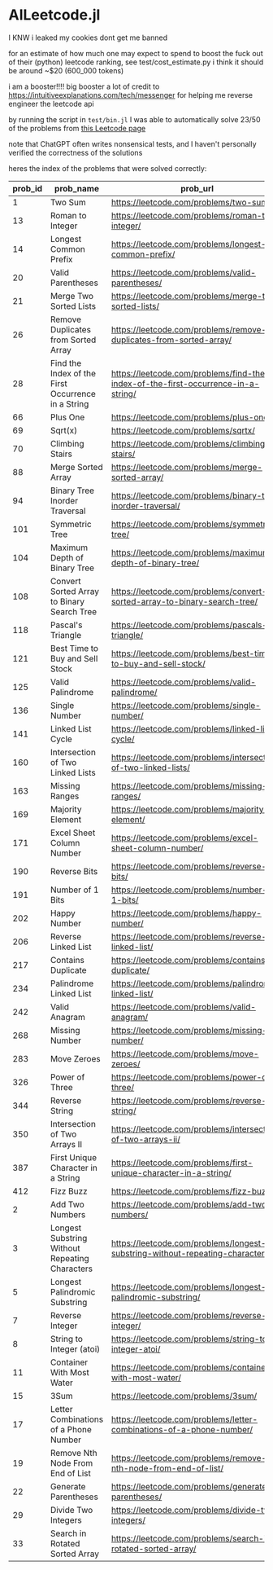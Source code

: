 # AILeetcode.jl

I KNW i leaked my cookies dont get me banned

for an estimate of how much one may expect to spend to boost the fuck out of their (python) leetcode ranking, see test/cost_estimate.py
i think it should be around ~$20 (600_000 tokens)

i am a booster!!!! big booster 
a lot of credit to https://intuitiveexplanations.com/tech/messenger for helping me reverse engineer the leetcode api

by running the script in `test/bin.jl` I was able to automatically solve 23/50 of the problems from [this Leetcode page](https://leetcode.com/problem-list/top-interview-questions/?sorting=W3sic29ydE9yZGVyIjoiQVNDRU5ESU5HIiwib3JkZXJCeSI6IkRJRkZJQ1VMVFkifV0%3D)

note that ChatGPT often writes nonsensical tests, and I haven't personally verified the correctness of the solutions

heres the index of the problems that were solved correctly:

| prob_id |                                          prob_name |                                                                          prob_url |
|---------|----------------------------------------------------|-----------------------------------------------------------------------------------|
|       1 |                                            Two Sum |                                            https://leetcode.com/problems/two-sum/ |
|      13 |                                   Roman to Integer |                                   https://leetcode.com/problems/roman-to-integer/ |
|      14 |                              Longest Common Prefix |                              https://leetcode.com/problems/longest-common-prefix/ |
|      20 |                                  Valid Parentheses |                                  https://leetcode.com/problems/valid-parentheses/ |
|      21 |                             Merge Two Sorted Lists |                             https://leetcode.com/problems/merge-two-sorted-lists/ |
|      26 |                Remove Duplicates from Sorted Array |                https://leetcode.com/problems/remove-duplicates-from-sorted-array/ |
|      28 | Find the Index of the First Occurrence in a String | https://leetcode.com/problems/find-the-index-of-the-first-occurrence-in-a-string/ |
|      66 |                                           Plus One |                                           https://leetcode.com/problems/plus-one/ |
|      69 |                                            Sqrt(x) |                                              https://leetcode.com/problems/sqrtx/ |
|      70 |                                    Climbing Stairs |                                    https://leetcode.com/problems/climbing-stairs/ |
|      88 |                                 Merge Sorted Array |                                 https://leetcode.com/problems/merge-sorted-array/ |
|      94 |                      Binary Tree Inorder Traversal |                      https://leetcode.com/problems/binary-tree-inorder-traversal/ |
|     101 |                                     Symmetric Tree |                                     https://leetcode.com/problems/symmetric-tree/ |
|     104 |                       Maximum Depth of Binary Tree |                       https://leetcode.com/problems/maximum-depth-of-binary-tree/ |
|     108 |         Convert Sorted Array to Binary Search Tree |         https://leetcode.com/problems/convert-sorted-array-to-binary-search-tree/ |
|     118 |                                  Pascal's Triangle |                                   https://leetcode.com/problems/pascals-triangle/ |
|     121 |                    Best Time to Buy and Sell Stock |                    https://leetcode.com/problems/best-time-to-buy-and-sell-stock/ |
|     125 |                                   Valid Palindrome |                                   https://leetcode.com/problems/valid-palindrome/ |
|     136 |                                      Single Number |                                      https://leetcode.com/problems/single-number/ |
|     141 |                                  Linked List Cycle |                                  https://leetcode.com/problems/linked-list-cycle/ |
|     160 |                   Intersection of Two Linked Lists |                   https://leetcode.com/problems/intersection-of-two-linked-lists/ |
|     163 |                                     Missing Ranges |                                     https://leetcode.com/problems/missing-ranges/ |
|     169 |                                   Majority Element |                                   https://leetcode.com/problems/majority-element/ |
|     171 |                          Excel Sheet Column Number |                          https://leetcode.com/problems/excel-sheet-column-number/ |
|     190 |                                       Reverse Bits |                                       https://leetcode.com/problems/reverse-bits/ |
|     191 |                                   Number of 1 Bits |                                   https://leetcode.com/problems/number-of-1-bits/ |
|     202 |                                       Happy Number |                                       https://leetcode.com/problems/happy-number/ |
|     206 |                                Reverse Linked List |                                https://leetcode.com/problems/reverse-linked-list/ |
|     217 |                                 Contains Duplicate |                                 https://leetcode.com/problems/contains-duplicate/ |
|     234 |                             Palindrome Linked List |                             https://leetcode.com/problems/palindrome-linked-list/ |
|     242 |                                      Valid Anagram |                                      https://leetcode.com/problems/valid-anagram/ |
|     268 |                                     Missing Number |                                     https://leetcode.com/problems/missing-number/ |
|     283 |                                        Move Zeroes |                                        https://leetcode.com/problems/move-zeroes/ |
|     326 |                                     Power of Three |                                     https://leetcode.com/problems/power-of-three/ |
|     344 |                                     Reverse String |                                     https://leetcode.com/problems/reverse-string/ |
|     350 |                      Intersection of Two Arrays II |                      https://leetcode.com/problems/intersection-of-two-arrays-ii/ |
|     387 |                 First Unique Character in a String |                 https://leetcode.com/problems/first-unique-character-in-a-string/ |
|     412 |                                          Fizz Buzz |                                          https://leetcode.com/problems/fizz-buzz/ |
|       2 |                                    Add Two Numbers |                                    https://leetcode.com/problems/add-two-numbers/ |
|       3 |     Longest Substring Without Repeating Characters |     https://leetcode.com/problems/longest-substring-without-repeating-characters/ |
|       5 |                      Longest Palindromic Substring |                      https://leetcode.com/problems/longest-palindromic-substring/ |
|       7 |                                    Reverse Integer |                                    https://leetcode.com/problems/reverse-integer/ |
|       8 |                           String to Integer (atoi) |                             https://leetcode.com/problems/string-to-integer-atoi/ |
|      11 |                          Container With Most Water |                          https://leetcode.com/problems/container-with-most-water/ |
|      15 |                                               3Sum |                                               https://leetcode.com/problems/3sum/ |
|      17 |              Letter Combinations of a Phone Number |              https://leetcode.com/problems/letter-combinations-of-a-phone-number/ |
|      19 |                   Remove Nth Node From End of List |                   https://leetcode.com/problems/remove-nth-node-from-end-of-list/ |
|      22 |                               Generate Parentheses |                               https://leetcode.com/problems/generate-parentheses/ |
|      29 |                                Divide Two Integers |                                https://leetcode.com/problems/divide-two-integers/ |
|      33 |                     Search in Rotated Sorted Array |                     https://leetcode.com/problems/search-in-rotated-sorted-array/ |
